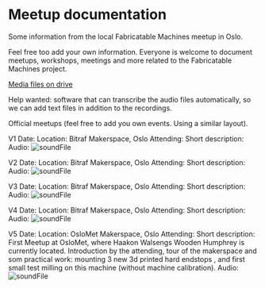 # Meetup documentation
Some information from the local Fabricatable Machines meetup in Oslo.

Feel free too add your own information. Everyone is welcome to document meetups, workshops, meetings and more related to the Fabricatable Machines project.

[Media files on drive](https://drive.google.com/drive/folders/1V-9KfdztgeDvl3GLJKWCQfDqrJNCKWZc)

Help wanted: software that can transcribe the audio files automatically, so we can add text files in addition to the recordings.

Official meetups (feel free to add you own events. Using a similar layout). 

V1
Date:
Location: Bitraf Makerspace, Oslo
Attending:
Short description:
Audio: ![soundFile](https://drive.google.com/file/d/15DFgoLk4-qKbczVaY2gkfDqGrzbWuZXw/view?usp=drivesdk)

V2
Date:
Location: Bitraf Makerspace, Oslo
Attending:
Short description:
Audio: ![soundFile](https://drive.google.com/file/d/15FEQHCy6bfPX2smT1JJ6vEwEdNj2G01B/view?usp=drivesdk)

V3
Date:
Location: Bitraf Makerspace, Oslo
Attending:
Short description:
Audio: ![soundFile](https://drive.google.com/file/d/15AQt9TCK5J8Z43wg-dxqgXsIM2VJRbjF/view?usp=drivesdk)

V4
Date:
Location: Bitraf Makerspace, Oslo
Attending:
Short description:
Audio: ![soundFile](https://drive.google.com/file/d/1b3GFOzYNd1_iaGEzuxdtxUjpnqkDfWRo/view?usp=drivesdk)

V5
Date:
Location: OsloMet Makerspace, Oslo
Attending: 
Short description: First Meetup at OsloMet, where Haakon Walsengs Wooden Humphrey is currently located. Introduction by the attending, tour of the makerspace and som practical work: mounting 3 new 3d printed hard endstops , and first small test milling on this machine (without machine calibration).
Audio: ![soundFile](https://drive.google.com/file/d/1b2DU0b5GHIIPG67UpCTtmmAkY5Jp1Fpt/view?usp=drivesdk)
